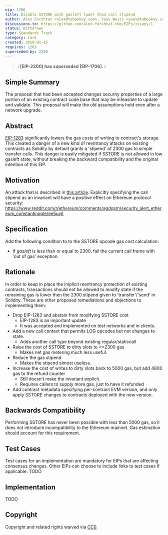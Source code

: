 ```yaml
---
eip: 1706
title: Disable SSTORE with gasleft lower than call stipend
author: Alex Forshtat <alex@tabookey.com>, Yoav Weiss <yoav@tabookey.com>
discussions-to: https://github.com/alex-forshtat-tbk/EIPs/issues/1
status: Withdrawn
type: Standards Track
category: Core
created: 2019-01-15
requires: 1283
superseded-by: 2200
---
```


> :information_source: **[EIP-2200] has superseded [EIP-1706].** :information_source:

## Simple Summary
The proposal that had been accepted changes security properties of a large portion of an existing contract code base that may be infeasible to update and validate. This proposal will make the old assumptions hold even after a network upgrade.

## Abstract
[EIP-1283](./eip-1283.md) significantly lowers the gas costs of writing to contract's storage. This created a danger of a new kind of reentrancy attacks on existing contracts as Solidity by default grants a 'stipend' of 2300 gas to simple transfer calls. This danger is easily mitigated if SSTORE is not allowed in low gasleft state, without breaking the backward compatibility and the original intention of this EIP.

## Motivation

An attack that is described in [this article](https://medium.com/chainsecurity/constantinople-enables-new-reentrancy-attack-ace4088297d9). Explicitly specifying the call stipend as an invariant will have a positive effect on Ethereum protocol security: https://www.reddit.com/r/ethereum/comments/agdqsm/security_alert_ethereum_constantinople/ee5uvjt

## Specification

Add the following condition to to the SSTORE opcode gas cost calculation:

* If *gasleft* is less than or equal to 2300, fail the current call frame with 'out of gas' exception.

## Rationale
In order to keep in place the implicit reentrancy protection of existing contracts, transactions should not be allowed to modify state if the remaining gas is lower then the 2300 stipend given to 'transfer'/'send' in Solidity. These are other proposed remediations and objections to implementing them:

* Drop EIP-1283 and abstain from modifying SSTORE cost
  * EIP-1283 is an important update
  * It was accepted and implemented on test networks and in clients.
* Add a new call context that permits LOG opcodes but not changes to state.
  * Adds another call type beyond existing regular/staticcall
* Raise the cost of SSTORE to dirty slots to >=2300 gas
  * Makes net gas metering much less useful.
* Reduce the gas stipend
  * Makes the stipend almost useless.
* Increase the cost of writes to dirty slots back to 5000 gas, but add 4800 gas to the refund counter
  * Still doesn’t make the invariant explicit.
  * Requires callers to supply more gas, just to have it refunded
* Add contract metadata specifying per-contract EVM version, and only apply SSTORE changes to contracts deployed with the new version.


## Backwards Compatibility
Performing SSTORE has never been possible with less than 5000 gas, so it does not introduce incompatibility to the Ethereum mainnet. Gas estimation should account for this requirement.

## Test Cases
Test cases for an implementation are mandatory for EIPs that are affecting consensus changes. Other EIPs can choose to include links to test cases if applicable. TODO
## Implementation
TODO
## Copyright
Copyright and related rights waived via [CC0](https://creativecommons.org/publicdomain/zero/1.0/).
